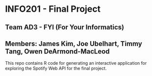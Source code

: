 # INFO201 - Final Project
## Team AD3 - FYI (For Your Informatics)
## Members: James Kim, Joe Ubelhart, Timmy Tang, Owen DeArmond-MacLeod

This repo contains R code for generating an interactive application
for exploring the Spotify Web API for the final project. 
